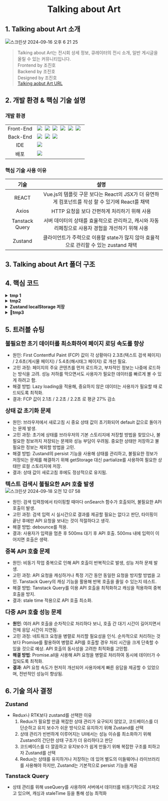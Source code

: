 <h1 align='center'><b>Talking about Art</b></h1>

## **1. Talking about Art 소개**

![스크린샷 2024-09-16 오후 6 21 25](https://github.com/user-attachments/assets/717a97f0-dc62-49ec-9b1d-cd105cbee2c3)

> Talking about Art는 전시회 상세 정보, 큐레이터의 전시 소개, 일반 게시글을 올릴 수 있는 커뮤니티입니다.<br/>
> Frontend by 조진호<br/>
> Backend by 조진호 <br/>
> Designed by 조진호 <br/>
[Talking aobut Art URL](https://art-lover.co.kr)<br/>
                                                               
## **2. 개발 환경 & 핵심 기술 설명**

### **개발 환경**

<table>
<tr>
 <td align="center">Front-End</td>
 <td>
	<img src="https://img.shields.io/badge/React-61DAFB?style=for-the-badge&logo=React&logoColor=black"/>&nbsp 
  	<img src="https://img.shields.io/badge/typecript-3178C6?style=for-the-badge&logo=typescript&logoColor=white"/>&nbsp
  	<img src="https://img.shields.io/badge/Axios-white?style=for-the-badge&logo=Axios&logoColor=black"/>&nbsp 
  	<img src="https://img.shields.io/badge/ReactQuery-FF4154?style=for-the-badge&logo=ReactQuery&logoColor=black"/>&nbsp 
   	<img src="https://img.shields.io/badge/Zustand-61DAFB?style=for-the-badge&logo=React&logoColor=white"/>&nbsp 	
	<img src="https://img.shields.io/badge/TailwindCss-06B6D4?style=for-the-badge&logo=TailwindCss&logoColor=white"/>&nbsp 	
 </td>
</tr>
	
<tr>
 <td align="center">Back-End</td>
 <td>
	 <img src="https://img.shields.io/badge/Node.js-339933?style=flat-square&logo=Node.js&logoColor=white"/>&nbsp
	 <img src="https://img.shields.io/badge/Express-000000?style=flat-square&logo=Express&logoColor=white"/>&nbsp
	 <img src="https://img.shields.io/badge/MySQL-4479A1?style=for-the-badge&logo=MySQL&logoColor=white">&nbsp
</tr>

<tr>
 <td align="center">IDE</td>
 <td>
    <img src="https://img.shields.io/badge/VSCode-007ACC?style=for-the-badge&logo=Visual%20Studio%20Code&logoColor=white"/>&nbsp
</tr>

 <td align="center">배포</td>
 <td>
	 <img src="https://img.shields.io/badge/cPanel-FF6C2C?style=flat-square&logo=cPanel&logoColor=white"/>&nbsp
</tr>
</table>

### **핵심 기술 사용 이유**

|     **기술**      |                                                   **설명**                                                    |
| :---------------: | :-----------------------------------------------------------------------------------------------------------: |
|       REACT       | Vue.js의 템플릿 구문 보다는 React의 JSX가 더 유연하게 컴포넌트를 작성 할 수 있기에 React를 채택|
|       Axios       | HTTP 요청을 보다 간편하게 처리하기 위해 사용 |
|  Tanstack Query | 서버 데이터의 상태를 효율적으로 관리하고, 캐시와 자동 리페칭으로 사용자 경험을 개선하기 위해 사용  |
| Zustand  | 클라이언트가 주력으로 이용할 state가 많지 않아 효율적으로 관리할 수 있는 zustand 채택 |




## **3. Talking about Art 폴더 구조**


## **4. 핵심 코드**

<details>
  <summary>
    <b>
	tmp 1
    </b>
  </summary>
	tmp 1 주요 내용 
</details>

<details>
	<summary>
		<b>
			tmp2	
		</b>
	</summary>
	<br/>
	tmp2 주요내용
</details>

<details>
	<summary>
		<b>
			Zustand localStorage 저장
		</b>
	</summary>
	<br/>
</details>

<details>
	<summary>
		<b>
			tmp3
		</b>
	</summary>
<br/>
tmp3 주요내용

```jsx
function Search() {
  const [paginationValue, setPaginationValue] = useState(1);
  const [searchQuery, setSearchQuery] = useState("");
  const initialLoadRef = useRef(true);

  const { menuValue, setMenuValue } = useBearsStore(); // Access Zustand store

  const onSearch = useCallback(
    (searchString) => setSearchQuery(searchString),
    []
  );

  // Tanstack Query 사용
  const {
    data: showsData,
    error,
    isLoading,
  } = useQuery({
    queryKey: ["shows", searchQuery, menuValue, paginationValue],
    queryFn: () =>
      fetchShowsbySearchQuery(searchQuery, menuValue, paginationValue),
    keepPreviousData: true, // 추가적인 옵션을 여기에 넣을 수 있습니다.
    staleTime: 1000 * 5,
  });
  // 페이지 카운트를 계산합니다.
  const pageCount = showsData ? Math.ceil(showsData.totalCount / 10) : 1;

  // 페이징 변화 시 스크롤 조정
  React.useEffect(() => {
    if (!initialLoadRef.current) {
      let location = document.querySelector("#Art").offsetTop;
      window.scrollTo({
        top: location - 20,
      });
    } else {
      initialLoadRef.current = false;
    }
  }, [paginationValue]);
```

</details>

## **5. 트러블 슈팅**

<b style="font-size:18px">불필요한 초기 데이터를 최소화하여 페이지 로딩 속도를 향상</b><br/>

- 원인: First Contentful Paint (FCP) 값이 각 상황마다 2.3초(텍스트 검색 페이지) / 2.6초(게시물 페이지) / 5.4초(해시태그 페이지) 로 개선 필요.
- 고민 과정: 페이지의 주요 콘텐츠를 먼저 로드하고, 부차적인 정보는 나중에 로드하는 방식을 고려. 성능 저하를 막으면서도 사용자가 필요한 데이터를 빠르게 볼 수 있게 하려고 함.
- 해결 방법: Lazy loading을 적용해, 중요하지 않은 데이터는 사용자가 필요할 때 로드되도록 최적화.
- 결과: FCP 값이 2.1초 / 2.2초 / 2.2초 로 평균 27% 감소

<b style="font-size:18px">상태 값 초기화 문제</b><br/>

- 원인: 브라우저에서 새로고침 시 중요 상태 값이 초기화되어 default 값으로 돌아가는 문제 발생.
- 고민 과정: 초기에 상태를 브라우저의 기본 스토리지에 저장할 방법을 찾았으나, 불필요한 정보까지 저장되는 문제와 성능 부담이 우려됨. 중요한 상태만 저장하고 불필요한 정보는 제외할 방법을 고민.
- 해결 방법: Zustand의 persist 기능을 사용해 상태를 관리하고, 불필요한 정보가 저장되는 문제를 해결하기 위해 getStorage 대신 partialize를 사용하여 필요한 상태만 로컬 스토리지에 저장.
- 결과: 상태 값이 새로고침 후에도 정상적으로 유지됨.

<b style="font-size:18px">텍스트 검색시 불필요한 API 호출 발생</b><br/>
![스크린샷 2024-09-18 오전 12 07 58](https://github.com/user-attachments/assets/4eabc55a-4cd6-4244-9750-1faf53356347)
- 원인: 검색 입력창에서 타이핑할 때마다 onSearch 함수가 호출되어, 불필요한 API 호출이 발생.
- 고민 과정: 검색 입력 시 실시간으로 결과를 제공할 필요는 없다고 판단, 타이핑이 끝난 후에만 API 요청을 보내는 것이 적절하다고 생각.
- 해결 방법: debounce를 적용.
- 결과: 사용자가 입력을 멈춘 후 500ms 대기 후 API 호출. 500ms 내에 입력이 이어지면 호출은 생략.

<b style="font-size:18px">중복 API 호출 문제</b><br/>

- 원인: 비동기 작업 중복으로 인해 API 호출이 반복적으로 발생, 성능 저하 문제 발생.
- 고민 과정: API 요청을 캐싱하거나 특정 기간 동안 동일한 요청을 방지할 방법을 고민. Tanstack Query의 캐싱 기능을 활용해 반복 호출을 줄일 수 있는지 테스트.
- 해결 방법: Tanstack Query를 이용 API 호출을 최적화하고 캐싱을 적용하여 중복 호출을 방지.
- 결과: stale time 적용으로 API 호출 최소화.

<b style="font-size:18px">다중 API 호출 성능 문제</b><br/>

- **원인**: 여러 API 호출을 순차적으로 처리하다 보니, 호출 간 대기 시간이 길어지면서 전체 응답 시간이 지연됨.
- 고민 과정: 네트워크 요청을 병렬로 처리할 필요성을 인식. 순차적으로 처리하는 것보다 Promise를 활용하여 병렬로 API를 호출할 경우 처리 시간을 크게 단축할 수 있을 것으로 예상. API 호출의 동시성을 고려한 최적화를 고민함.
- **해결 방법**: Promise.all을 사용해 API 요청을 병렬로 처리하여 동시에 데이터가 수집되도록 최적화.
- **결과**: API 요청 속도가 현저히 개선되어 사용자에게 빠른 응답을 제공할 수 있었으며, 전반적인 성능이 향상됨.

## **6. 기술 의사 결정**

<b style="font-size:18px">Zustand</b><br/>

- Redux나 RTK보다 zustand를 선택한 이유
    1. Redux가 필요할 만큼 복잡한 상태 관리가 요구되지 않았고, 코드베이스를 더 단순하고 유지 보수가 쉬운 방식으로 유지하기 위해 Zustand를 선택
    2. 상태 관리가 빈번하게 이루어지는 UI에서는 성능 이슈를 최소화하기 위해 Zustand의 간단한 상태 구조가 더 유리하다고 판단
    3. 코드베이스를 더 깔끔하고 유지보수가 쉽게 만들기 위해 복잡한 구조를 피하고자 Zustand를 선택
    4. Redux는 상태를 유지하거나 저장하는 데 있어 별도의 미들웨어나 라이브러리를 사용해야 하지만, Zustand는 기본적으로 persist 기능을 제공


<b style="font-size:18px">Tanstack Query</b><br/>

- 상태 관리를 위해 useQuery를 사용하여 서버에서 데이터를 비동기적으로 가져오고 있으며, 캐싱과 staleTime 등을 통해 성능 최적화
</details>
